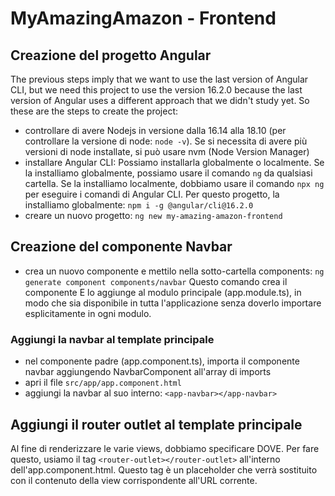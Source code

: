 # MyAmazingAmazon - Frontend

## Creazione del progetto Angular

<!-- - installare Angular CLI: `npm install -g @angular/cli`
- creare un nuovo progetto: `ng new my-amazing-amazon-frontend`
- entrare nella cartella del progetto: `cd my-amazing-amazon-frontend`
- avviare il server di sviluppo: `ng serve --open` -->

The previous steps imply that we want to use the last version of Angular CLI, but we need this project to use the version 16.2.0 because the last version of Angular uses a different approach that we didn't study yet. So these are the steps to create the project:

- controllare di avere Nodejs in versione dalla 16.14 alla 18.10 (per controllare la versione di node: `node -v`). Se si necessita di avere più versioni di node installate, si può usare nvm (Node Version Manager)
- installare Angular CLI: Possiamo installarla globalmente o localmente. Se la installiamo globalmente, possiamo usare il comando `ng` da qualsiasi cartella. Se la installiamo localmente, dobbiamo usare il comando `npx ng` per eseguire i comandi di Angular CLI. Per questo progetto, la installiamo globalmente: `npm i -g @angular/cli@16.2.0`
- creare un nuovo progetto: `ng new my-amazing-amazon-frontend`

## Creazione del componente Navbar

- crea un nuovo componente e mettilo nella sotto-cartella components: `ng generate component components/navbar`
  Questo comando crea il componente E lo aggiunge al modulo principale (app.module.ts), in modo che sia disponibile in tutta l'applicazione senza doverlo importare esplicitamente in ogni modulo.

### Aggiungi la navbar al template principale

- nel componente padre (app.component.ts), importa il componente navbar aggiungendo NavbarComponent all'array di imports
- apri il file `src/app/app.component.html`
- aggiungi la navbar al suo interno: `<app-navbar></app-navbar>`

## Aggiungi il router outlet al template principale

Al fine di renderizzare le varie views, dobbiamo specificare DOVE. Per fare questo, usiamo il tag `<router-outlet></router-outlet>` all'interno dell'app.component.html. Questo tag è un placeholder che verrà sostituito con il contenuto della view corrispondente all'URL corrente.
